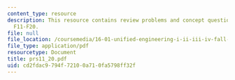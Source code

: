 ```yaml
---
content_type: resource
description: This resource contains review problems and concept questions from lectures
  F11-F20.
file: null
file_location: /coursemedia/16-01-unified-engineering-i-ii-iii-iv-fall-2005-spring-2006/cd2fdac9794f72100a710fa5798ff32f_prs11_20.pdf
file_type: application/pdf
resourcetype: Document
title: prs11_20.pdf
uid: cd2fdac9-794f-7210-0a71-0fa5798ff32f
---
```

